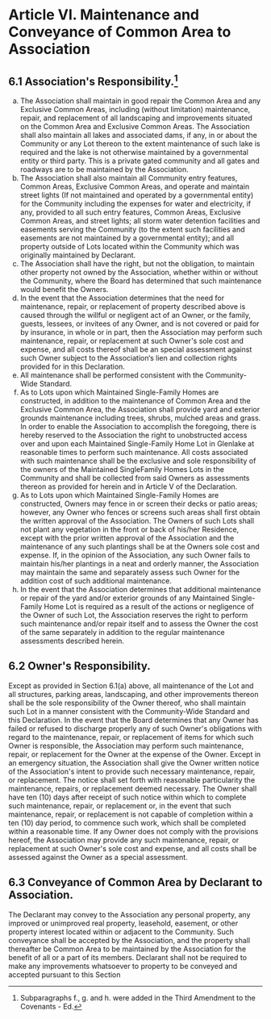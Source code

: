 # Article VI. Maintenance and Conveyance of Common Area to Association

## 6.1 Association's Responsibility.[^1]
<ol type="a"><li> The Association shall maintain in good repair the Common Area and any Exclusive Common Areas, including (without limitation) maintenance, repair, and replacement of all landscaping and improvements situated on the Common Area and Exclusive Common Areas. The Association shall also maintain all lakes and associated dams, if any, in or about the Community or any Lot thereon to the extent maintenance of such lake is required and the lake is not otherwise maintained by a governmental entity or third party. This is a private gated community and all gates and roadways are to be maintained by the Association.</li>

<li>The Association shall also maintain all Community entry features, Common Areas, Exclusive Common Areas, and operate and maintain street lights (If not maintained and operated by a governmental entity) for the Community including the expenses for water and electricity, if any, provided to all such entry features, Common Areas, Exclusive Common Areas, and street lights; all storm water detention facilities and easements serving the Community (to the extent such facilities and easements are not maintained by a governmental entity); and all property outside of Lots located within the Community which was originally maintained by Declarant.</li>

<li>The Association shall have the right, but not the obligation, to maintain other property not owned by the Association, whether within or without the Community, where the Board has determined that such maintenance would benefit the Owners.
<li>In the event that the Association determines that the need for maintenance, repair, or replacement of property described above is caused through the willful or negligent act of an Owner, or the family, guests, lessees, or invitees of any Owner, and is not covered or paid for by insurance, in whole or in part, then the Association may perform such maintenance, repair, or replacement at such Owner's sole cost and expense, and all costs thereof shall be an special assessment against such Owner subject to the Association‘s lien and collection rights provided for in this Declaration.</li>

<li>All maintenance shall be performed consistent with the Community-Wide Standard.</li>

<li>As to Lots upon which Maintained Single-Family Homes are constructed, in addition to the maintenance of Common Area and the Exclusive Common Area, the Association shall provide yard and exterior grounds maintenance including trees, shrubs, mulched areas and grass. In order to enable the Association to accomplish the foregoing, there is hereby reserved to the Association the right to unobstructed access over and upon each Maintained Single-Family Home Lot in Glenlake at reasonable times to perform such maintenance. All costs associated with such maintenance shall be the exclusive and sole responsibility of the owners of the Maintained SingleFamily Homes Lots in the Community and shall be collected from said Owners as assessments thereon as provided for herein and in Article V of the Declaration.</li>

<li>As to Lots upon which Maintained Single-Family Homes are constructed, Owners may fence in or screen their decks or patio areas; however, any Owner who fences or screens such areas shall first obtain the written approval of the Association. The Owners of such Lots shall not plant any vegetation in the front or back of his/her Residence, except with the prior written approval of the Association and the maintenance of any such plantings shall be at the Owners sole cost and expense. If, in the opinion of the Association, any such Owner fails to maintain his/her plantings in a neat and orderly manner, the Association may maintain the same and separately assess such Owner for the addition cost of such additional maintenance.</li>

<li>In the event that the Association determines that additional maintenance or repair of the yard and/or exterior grounds of any Maintained Single-Family Home Lot is required as a result of the actions or negligence of the Owner of such Lot, the Association reserves the right to perform such maintenance and/or repair itself and to assess the Owner the cost of the same separately in addition to the regular maintenance assessments described herein.</li>
</ol>

[^1]: Subparagraphs f., g. and h. were added in the Third Amendment to the Covenants - Ed.

## 6.2 Owner's Responsibility.
Except as provided in Section 6.1(a) above, all maintenance of the Lot and all structures, parking areas, landscaping, and other improvements thereon shall be the sole responsibility of the Owner thereof, who shall maintain such Lot in a manner consistent with the Community-Wide Standard and this Declaration. In the event that the Board determines that any Owner has failed or refused to discharge properly any of such Owner's obligations with regard to the maintenance, repair, or replacement of items for which such Owner is responsible, the Association may perform such maintenance, repair, or replacement for the Owner at the expense of the Owner. Except in an emergency situation, the Association shall give the Owner written notice of the Association's intent to provide such necessary maintenance, repair, or replacement. The notice shall set forth with reasonable particularity the maintenance, repairs, or replacement deemed necessary. The Owner shall have ten (10) days after receipt of such notice within which to complete such maintenance, repair, or replacement or, in the event that such maintenance, repair, or replacement is not capable of completion within a ten (10) day period, to commence such work, which shall be completed within a reasonable time. If any Owner does not comply with the provisions hereof, the Association may provide any such maintenance, repair, or replacement at such Owner's sole cost and expense, and all costs shall be assessed against the Owner as a special assessment.

## 6.3 Conveyance of Common Area by Declarant to Association.
The Declarant may convey to the Association any personal property, any improved or unimproved real property, leasehold, easement, or other property interest located within or adjacent to the Community. Such conveyance shall be accepted by the Association, and the property shall thereafter be Common Area to be maintained by the Association for the benefit of all or a part of its members. Declarant shall not be required to make any improvements whatsoever to property to be conveyed and accepted pursuant to this Section 
